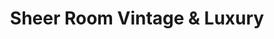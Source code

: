 ---
title: "Sheer Room Vintage & Luxury"
url: /vancouver/sheer-room-vintage-and-luxury/
shop: clothes
---